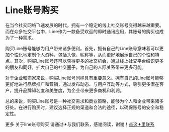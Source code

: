 # Line账号购买

在当今社交网络飞速发展的时代，拥有一个稳定的线上社交账号变得越来越重要。而在众多社交平台中，Line作为一款备受欢迎的即时通讯应用，其账号的购买也成为了一种需求。

购买Line账号能够为用户带来诸多便利。首先，拥有自己的Line账号意味着可以更加个性化地定制个人资料，包括头像、昵称等，从而更好地展示自己的个性和特点。其次，购买Line账号还可以获得更多的社交机会，通过线上社交平台结识更多的朋友和同好，扩大自己的社交圈子，为自己的人际关系带来更多可能。

对于企业和商家来说，购买Line账号同样具有重要意义。拥有自己的Line账号能够更好地进行品牌推广和营销，通过发布动态、与用户互动等方式，吸引更多潜在客户，提升品牌知名度和美誉度，为企业带来更多商机和利润。

总的来说，购买Line账号是一种社交需求和商业策略，能够为个人和企业带来诸多好处。在进行购买时，建议选择正规的渠道和合法的途径，以确保账号的安全和稳定性。

更多 关于line账号购买 请通过✈与我们联系，感谢阅读，谢谢！[点这✈里联系](https://www.k02.cc)